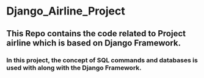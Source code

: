 # Django_Airline_Project
## This Repo contains the code related to Project airline which is based on Django Framework.
### In this project, the concept of SQL commands and databases is used with along with the Django Framework. 
